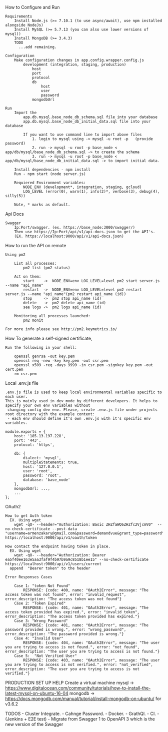 How to Configure and Run

    Requirements
        Install Node.js (>= 7.10.1 (to use async/await), use npm installed alongside NodeJs)
        Install MySQL (>= 5.7.13 (you can also use lower versions of mysql))
        Install MongoDB (>= 3.4.3)
        TODO
          ...add remaining.
        
    Configuration
        Make configuration changes in app.config.wrapper.config.js
            development (integration, staging, production)
                host
                port
                protocol
                db
                    host
                    user
                    password
                mongodbUrl
        
    Run
        Import the 
            app.db.mysql.base_node_db_schema.sql file into your database
            app.db.mysql.base_node_db_initial_data.sql file into your database
            
            If you want to use command line to import above files 
                1. login to mysql using -> mysql -u root -p   (provide password)
                2. run -> mysql -u root -p base_node < app/db/mysql/base_node_db_schema.sql -> to create the schema
                3. run -> mysql -u root -p base_node < app/db/mysql/base_node_db_initial_data.sql -> to import initial data.
        
        Install dependencies - npm install
        Run - npm start (node server.js)
        
        Requiered Environment variables: 
            NODE_ENV (development*, integration, staging, gcloud)
            LOG_LEVEL (error(0), warn(1), info(2)*, verbose(3), debug(4), silly(5))
        
        Note, * marks as default.


Api Docs
        
    Swagger
        Ip:Port/swagger. (ex. https://base_node:3000/swagger/)
        Then use https://Ip:Port/api/v1/api-docs.json to get the API's.
        (EX. https://localhost:9000/api/v1/api-docs.json)

How to run the API on remote

    Using pm2
        
        List all processes:
            pm2 list (pm2 status)
            
        Act on them:    
            start    ->  NODE_ENV=env LOG_LEVEL=level pm2 start server.js --name "api_name"
            restart  ->  NODE_ENV=env LOG_LEVEL=level pm2 restart server.js --name "api_name"(pm2 restart api_name (id))
            stop     ->  pm2 stop api_name (id)
            delete   ->  pm2 delete api_name (id)
            see logs ->  pm2 logs api_name (id)
            
        Monitoring all processes launched:
            pm2 monit
            
    For more info please see http://pm2.keymetrics.io/

How To generate a self-signed certificate,

    Run the following in your shell:

        openssl genrsa -out key.pem
        openssl req -new -key key.pem -out csr.pem
        openssl x509 -req -days 9999 -in csr.pem -signkey key.pem -out cert.pem
        rm csr.pem

Local .env.js file

    .env.js file is used to keep local environmental variables specific to each user.
    This is mainly used in dev mode by different developers. It helps to specify your own env variables without 
     changing config dev env. Please, create .env.js file under projects root directory with the example content:
     - each env should define it's own .env.js with it's specific env variables.

    module.exports = {
        host: '185.13.197.228',
        port: '443',
        protocol: 'https',

        db: {
            dialect: 'mysql',
            multipleStatements: true,
            host: '127.0.0.1',
            user: 'root',
            password: 'root',
            database: 'base_node'
        },
        mongodbUrl: ...,
        ...
    };    

OAuth2 

    How to get Auth token
      EX. Using wget
        wget -qO- --header="Authorization: Basic ZHZfaWQ6ZHZfc2VjcmV0"  --no-check-certificate --post-data "username=armenzakary@gmail.com&password=demandvue&grant_type=password" https://localhost:9000/api/v1/oauth/token
      
    How contact the endpoint having token in place.
      EX. Using wget
        wget -qO- --header="Authorization: Bearer ea5f40ee163e5aa3faf9f4b97b9a9c8518b1ee15" --no-check-certificate https://localhost:9000/api/v1/users/current
      append  "Bearer token" to the header

    Error Responses Cases
    
        Case 1: "token Not Found"
            RESPONSE: {code: 400, name: "OAuth2Error", message: "The access token was not found", error: "invalid_request", error_description: "The access token was not found"}
        Case 2: "Token Expired"
            RESPONSE: {code: 401, name: "OAuth2Error", message: "The access token provided has expired.", error: "invalid_token", error_description: "The access token provided has expired."}
        Case 3: "Wrong Password"
            RESPONSE: {code: 401, name: "OAuth2Error", message: "The password provided is wrong.", error: "wrong_password", error_description: "The password provided is wrong."}
        Case 4: "Invalid User"
            RESPONSE: {code: 404, name: "OAuth2Error", message: "The user you are trying to access is not found.", error: "not_found", error_description: "The user you are trying to access is not found."}
        Case 5:  "Not Verified User"
            RESPONSE: {code: 403, name: "OAuth2Error", message: "The user you are trying to access is not verified.", error: "not_verified", error_description: "The user you are trying to access is not verified."}
            
        
PRODUCTION SET UP HELP
    Create a virtual machine
    mysql -> https://www.digitalocean.com/community/tutorials/how-to-install-the-latest-mysql-on-ubuntu-16-04
    mongodb -> https://docs.mongodb.com/manual/tutorial/install-mongodb-on-ubuntu/              for v3.6.2
            
     
        
TODOS
     - Cluster  Integrate.
     - Cahnge Password.
     - Docker.
     - GrathQl.
     - CI. - (Jenkins + E2E test)
     - Migrate from Swagger 1 to OpenAPI 3 which is the new version of the Swagger